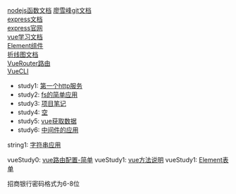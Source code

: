 [nodejs函数文档](https://developer.mozilla.org/zh-CN/docs/Web/JavaScript/Reference/Global_Objects/Array)
[廖雪峰git文档](https://www.liaoxuefeng.com/wiki/896043488029600/896827951938304)  
[express文档](https://www.cnblogs.com/mq0036/p/5243312.html)  
[express官网](https://expressjs.com/zh-cn/)  
[vue学习文档](https://cn.vuejs.org/v2/guide/)  
[Element组件](https://element.eleme.cn/#/zh-CN/component/input)  
[折线图文档](https://echarts.apache.org/examples/zh/index.html)  
[VueRouter路由](https://router.vuejs.org/zh/installation.html)  
[VueCLI](https://cli.vuejs.org/zh/guide/)


* study1: [第一个http服务](https://github.com/mohui/nodeStudy/blob/master/study-001.md)
* study2: [fs的简单应用](https://github.com/mohui/nodeStudy/blob/master/study-002.md)
* study3: [项目笔记](https://github.com/mohui/nodeStudy/blob/master/study-003.md)
* study4: [空](https://github.com/mohui/nodeStudy/blob/master/study-004.md)
* study5: [vue获取数据](https://github.com/mohui/nodeStudy/blob/master/study-005.md)
* study6: [中间件的应用](https://github.com/mohui/nodeStudy/blob/master/study-006.md)

 string1: [字符串应用](https://github.com/mohui/nodeStudy/blob/master/string-001.md)


 vueStudy0: [vue路由配置-简单](https://github.com/mohui/nodeStudy/blob/master/vueStudy/vueStudy-000.md)
 vueStudy1: [vue方法说明](https://github.com/mohui/nodeStudy/blob/master/vueStudy/vueStudy-001.md)
 vueStudy1: [Element表单](https://github.com/mohui/nodeStudy/blob/master/vueStudy/vueStudy-002.md)


招商银行密码格式为6-8位